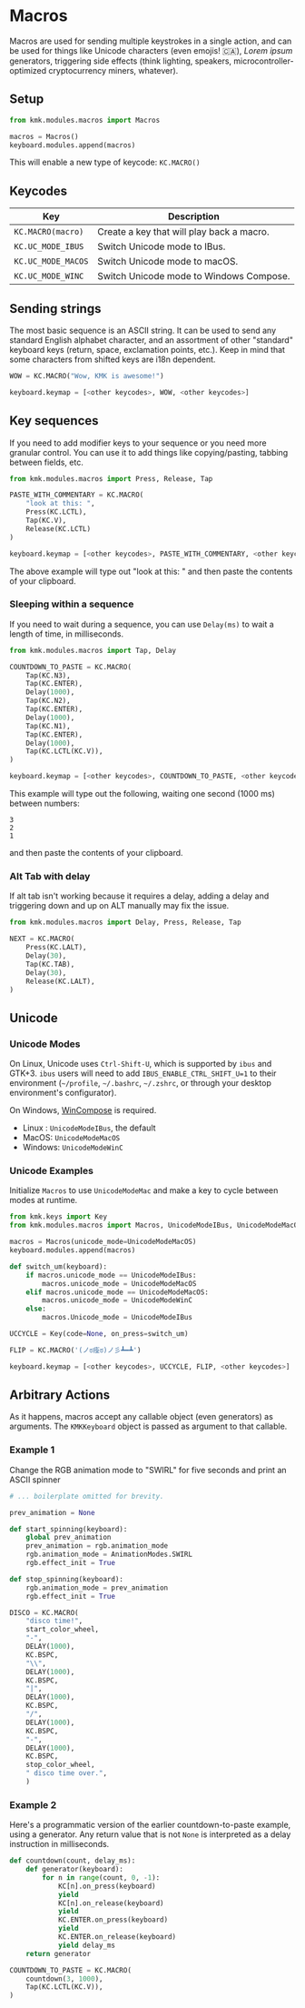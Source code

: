 # Macros

Macros are used for sending multiple keystrokes in a single action, and can
be used for things like Unicode characters (even emojis! 🇨🇦), _Lorem ipsum_
generators, triggering side effects (think lighting, speakers,
microcontroller-optimized cryptocurrency miners, whatever).

## Setup

```python
from kmk.modules.macros import Macros

macros = Macros()
keyboard.modules.append(macros)
```

This will enable a new type of keycode: `KC.MACRO()`

## Keycodes

|Key                |Description                               |
|-------------------|------------------------------------------|
|`KC.MACRO(macro)`  |Create a key that will play back a macro. |
|`KC.UC_MODE_IBUS`  |Switch Unicode mode to IBus.              |
|`KC.UC_MODE_MACOS` |Switch Unicode mode to macOS.             |
|`KC.UC_MODE_WINC`  |Switch Unicode mode to Windows Compose.   |

## Sending strings

The most basic sequence is an ASCII string. It can be used to send any standard
English alphabet character, and an assortment of other "standard" keyboard keys
(return, space, exclamation points, etc.).
Keep in mind that some characters from shifted keys are i18n dependent.

```python
WOW = KC.MACRO("Wow, KMK is awesome!")

keyboard.keymap = [<other keycodes>, WOW, <other keycodes>]
```

## Key sequences

If you need to add modifier keys to your sequence or you need more granular control.
You can use it to add things like copying/pasting, tabbing between fields, etc.

```python
from kmk.modules.macros import Press, Release, Tap

PASTE_WITH_COMMENTARY = KC.MACRO(
    "look at this: ",
    Press(KC.LCTL),
    Tap(KC.V),
    Release(KC.LCTL)
)

keyboard.keymap = [<other keycodes>, PASTE_WITH_COMMENTARY, <other keycodes>]
```

The above example will type out "look at this: " and then paste the contents of your
clipboard.


### Sleeping within a sequence

If you need to wait during a sequence, you can use `Delay(ms)` to wait a
length of time, in milliseconds.

```python
from kmk.modules.macros import Tap, Delay

COUNTDOWN_TO_PASTE = KC.MACRO(
    Tap(KC.N3),
    Tap(KC.ENTER),
    Delay(1000),
    Tap(KC.N2),
    Tap(KC.ENTER),
    Delay(1000),
    Tap(KC.N1),
    Tap(KC.ENTER),
    Delay(1000),
    Tap(KC.LCTL(KC.V)),
)

keyboard.keymap = [<other keycodes>, COUNTDOWN_TO_PASTE, <other keycodes>]
```

This example will type out the following, waiting one second (1000 ms) between numbers:

    3
    2
    1

and then paste the contents of your clipboard.

### Alt Tab with delay

If alt tab isn't working because it requires a delay, adding a delay and triggering
down and up on ALT manually may fix the issue.

``` python
from kmk.modules.macros import Delay, Press, Release, Tap

NEXT = KC.MACRO(
    Press(KC.LALT),
    Delay(30),
    Tap(KC.TAB),
    Delay(30),
    Release(KC.LALT),
)
```

## Unicode

### Unicode Modes

On Linux, Unicode uses `Ctrl-Shift-U`, which is supported by `ibus` and GTK+3.
`ibus` users will need to add `IBUS_ENABLE_CTRL_SHIFT_U=1` to their environment
(`~/profile`, `~/.bashrc`, `~/.zshrc`, or through your desktop environment's
configurator).

On Windows, [WinCompose](https://github.com/samhocevar/wincompose) is required.

- Linux : `UnicodeModeIBus`, the default
- MacOS: `UnicodeModeMacOS`
- Windows: `UnicodeModeWinC`

### Unicode Examples

Initialize `Macros` to use `UnicodeModeMac` and make a key to cycle between modes
at runtime.

```python
from kmk.keys import Key
from kmk.modules.macros import Macros, UnicodeModeIBus, UnicodeModeMacOS, UnicodeModeWinC

macros = Macros(unicode_mode=UnicodeModeMacOS)
keyboard.modules.append(macros)

def switch_um(keyboard):
    if macros.unicode_mode == UnicodeModeIBus:
        macros.unicode_mode = UnicodeModeMacOS
    elif macros.unicode_mode == UnicodeModeMacOS:
        macros.unicode_mode = UnicodeModeWinC
    else:
        macros.Unicode_mode = UnicodeModeIBus

UCCYCLE = Key(code=None, on_press=switch_um)

FLIP = KC.MACRO('(ノಠ痊ಠ)ノ彡┻━┻')

keyboard.keymap = [<other keycodes>, UCCYCLE, FLIP, <other keycodes>]
```

## Arbitrary Actions

As it happens, macros accept any callable object (even generators) as arguments.
The `KMKKeyboard` object is passed as argument to that callable.

### Example 1

Change the RGB animation mode to "SWIRL" for five seconds and print an ASCII
spinner

```python
# ... boilerplate omitted for brevity.

prev_animation = None

def start_spinning(keyboard):
    global prev_animation
    prev_animation = rgb.animation_mode
    rgb.animation_mode = AnimationModes.SWIRL
    rgb.effect_init = True

def stop_spinning(keyboard):
    rgb.animation_mode = prev_animation
    rgb.effect_init = True

DISCO = KC.MACRO(
    "disco time!",
    start_color_wheel,
    "-",
    DELAY(1000),
    KC.BSPC,
    "\\",
    DELAY(1000),
    KC.BSPC,
    "|",
    DELAY(1000),
    KC.BSPC,
    "/",
    DELAY(1000),
    KC.BSPC,
    "-",
    DELAY(1000),
    KC.BSPC,
    stop_color_wheel,
    " disco time over.",
    )
```

### Example 2

Here's a programmatic version of the earlier countdown-to-paste example, using a
generator.
Any return value that is not `None` is interpreted as a delay instruction in
milliseconds.

```python
def countdown(count, delay_ms):
    def generator(keyboard):
        for n in range(count, 0, -1):
            KC[n].on_press(keyboard)
            yield
            KC[n].on_release(keyboard)
            yield
            KC.ENTER.on_press(keyboard)
            yield
            KC.ENTER.on_release(keyboard)
            yield delay_ms
    return generator

COUNTDOWN_TO_PASTE = KC.MACRO(
    countdown(3, 1000),
    Tap(KC.LCTL(KC.V)),
)
